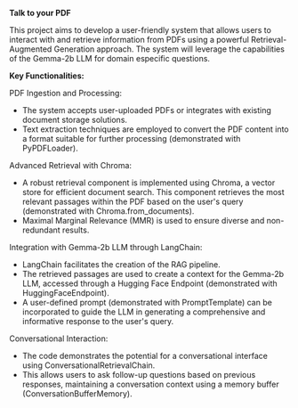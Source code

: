 **Talk to your PDF**

This project aims to develop a user-friendly system that allows users to interact with and retrieve information from PDFs using a powerful Retrieval-Augmented Generation approach. The system will leverage the capabilities of the Gemma-2b LLM for domain especific questions.

**Key Functionalities:**

PDF Ingestion and Processing:

* The system accepts user-uploaded PDFs or integrates with existing document storage solutions.
* Text extraction techniques are employed to convert the PDF content into a format suitable for further processing (demonstrated with PyPDFLoader).

Advanced Retrieval with Chroma:

* A robust retrieval component is implemented using Chroma, a vector store for efficient document search. This component retrieves the most relevant passages within the PDF based on the user's query (demonstrated with Chroma.from_documents).
* Maximal Marginal Relevance (MMR) is used to ensure diverse and non-redundant results.

Integration with Gemma-2b LLM through LangChain:

* LangChain facilitates the creation of the RAG pipeline.
* The retrieved passages are used to create a context for the Gemma-2b LLM, accessed through a Hugging Face Endpoint (demonstrated with HuggingFaceEndpoint).
* A user-defined prompt (demonstrated with PromptTemplate) can be incorporated to guide the LLM in generating a comprehensive and informative response to the user's query.

Conversational Interaction:

* The code demonstrates the potential for a conversational interface using ConversationalRetrievalChain.
* This allows users to ask follow-up questions based on previous responses, maintaining a conversation context using a memory buffer (ConversationBufferMemory).
